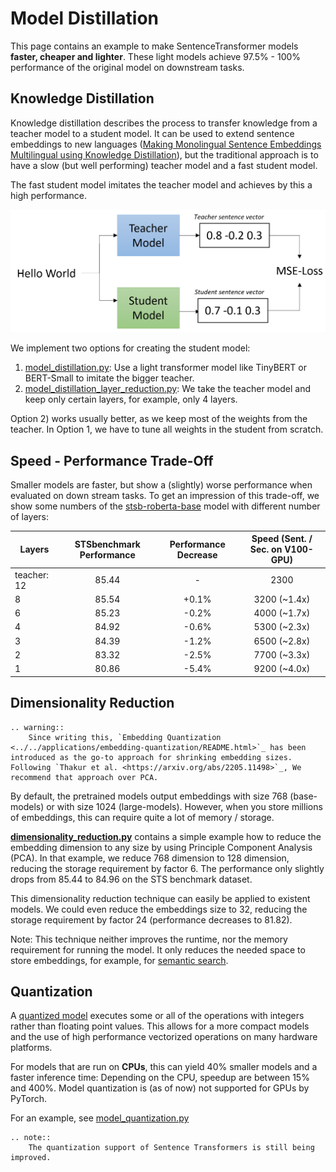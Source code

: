 # Model Distillation 
This page contains an example to make SentenceTransformer models **faster, cheaper and lighter**. These light models achieve 97.5% - 100% performance of the original model on downstream tasks.

## Knowledge Distillation
Knowledge distillation describes the process to transfer knowledge from a  teacher model to a student model. It can be used to extend sentence embeddings to new languages ([Making Monolingual Sentence Embeddings Multilingual using Knowledge Distillation](https://arxiv.org/abs/2004.09813)), but the traditional approach is to have a slow (but well performing) teacher model and a fast student model.

The fast student model imitates the teacher model and achieves by this a high performance. 

<img src="https://raw.githubusercontent.com/UKPLab/sentence-transformers/master/docs/img/monolingual-distillation.png" alt="Knowledge Distillation" width="550"/>

We implement two options for creating the student model:
1) [model_distillation.py](model_distillation.py): Use a light transformer model like TinyBERT or BERT-Small to imitate the bigger teacher.
2) [model_distillation_layer_reduction.py](model_distillation_layer_reduction.py): We take the teacher model and keep only certain layers, for example, only 4 layers.

Option 2) works usually better, as we keep most of the weights from the teacher. In Option 1, we have to tune all weights in the student from scratch.

## Speed - Performance Trade-Off
Smaller models are faster, but show a (slightly) worse performance when evaluated on down stream tasks. To get an impression of this trade-off, we show some numbers of the [stsb-roberta-base](https://huggingface.co/sentence-transformers/stsb-roberta-base) model with different number of layers:

| Layers | STSbenchmark Performance | Performance Decrease |Speed (Sent. / Sec. on V100-GPU) |
| ---- |:----:|:----:|:----:|
| teacher: 12 | 85.44 | - | 2300 |
| 8 | 85.54 | +0.1% | 3200 (~1.4x) |
| 6 | 85.23 | -0.2% | 4000 (~1.7x) |
| 4 | 84.92 | -0.6% | 5300 (~2.3x) |
| 3 | 84.39 | -1.2% | 6500 (~2.8x) |
| 2 | 83.32 | -2.5% | 7700 (~3.3x) |
| 1 | 80.86 |  -5.4%| 9200 (~4.0x) |


## Dimensionality Reduction

```{eval-rst}
.. warning::
    Since writing this, `Embedding Quantization <../../applications/embedding-quantization/README.html>`_ has been introduced as the go-to approach for shrinking embedding sizes. Following `Thakur et al. <https://arxiv.org/abs/2205.11498>`_, We recommend that approach over PCA.
```

By default, the pretrained models output embeddings with size 768 (base-models) or with size 1024 (large-models). However, when you store millions of embeddings, this can require quite a lot of memory / storage.

**[dimensionality_reduction.py](dimensionality_reduction.py)** contains a simple example how to reduce the embedding dimension to any size by using Principle Component Analysis (PCA). In that example, we reduce 768 dimension to 128 dimension, reducing the storage requirement by factor 6. The performance only slightly drops from 85.44 to 84.96 on the STS benchmark dataset.

This dimensionality reduction technique can easily be applied to existent models. We could even reduce the embeddings size to 32, reducing the storage requirement by factor 24 (performance decreases to 81.82). 

Note: This technique neither improves the runtime, nor the memory requirement for running the model. It only reduces the needed space to store embeddings, for example, for [semantic search](../../applications/semantic-search/README.md).

## Quantization
A [quantized model](https://pytorch.org/docs/stable/quantization.html) executes some or all of the operations with integers rather than floating point values. This allows for a more compact models and the use of high performance vectorized operations on many hardware platforms.

For models that are run on **CPUs**, this can yield 40% smaller models and a faster inference time: Depending on the CPU, speedup are between 15% and 400%. Model quantization is (as of now) not supported for GPUs by PyTorch.

For an example, see [model_quantization.py](model_quantization.py)

```{eval-rst}
.. note::
    The quantization support of Sentence Transformers is still being improved.
```
